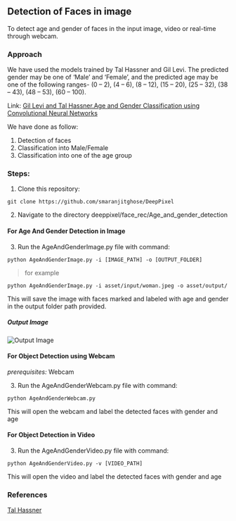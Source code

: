## Detection of Faces in image

To detect age and gender of faces in the input image, video or real-time through webcam.

### Approach

 We have used the models trained by Tal Hassner and Gil Levi. The predicted gender may be one of ‘Male’ and ‘Female’, and the predicted age may be one of the following ranges- (0 – 2), (4 – 6), (8 – 12), (15 – 20), (25 – 32), (38 – 43), (48 – 53), (60 – 100).

Link: [Gil Levi and Tal Hassner.Age and Gender Classification using Convolutional Neural Networks](https://talhassner.github.io/home/projects/cnn_agegender/CVPR2015_CNN_AgeGenderEstimation.pdf)

We have done as follow:
1. Detection of faces
2. Classification into Male/Female
3. Classification into one of the age group

### Steps:
1) Clone this repository:
```
git clone https://github.com/smaranjitghose/DeepPixel
```

2) Navigate to the directory deeppixel/face_rec/Age_and_gender_detection


#### For Age And Gender Detection in Image

3) Run the AgeAndGenderImage.py file with command:

```
python AgeAndGenderImage.py -i [IMAGE_PATH] -o [OUTPUT_FOLDER]

```
> for example
```
python AgeAndGenderImage.py -i asset/input/woman.jpeg -o asset/output/ 
```
This will save the image with faces marked and labeled with age and gender in the output folder path provided.

##### Output Image
![Output Image](https://github.com/jhalak27/DeepPixel/blob/AgeGender/deeppixel/face_rec/Age_and_gender_detection/asset/output/woman.png)


#### For Object Detection using Webcam
*prerequisites:* Webcam

3) Run the AgeAndGenderWebcam.py  file with command:

```
python AgeAndGenderWebcam.py 
```

This will open the webcam and label the detected faces with gender and age

#### For Object Detection in Video

3) Run the AgeAndGenderVideo.py file with command:

```
python AgeAndGenderVideo.py -v [VIDEO_PATH]

```

This will open the video and label the detected faces with gender and age 

### References

[Tal Hassner](https://talhassner.github.io/home/publication/2015_CVPR)
